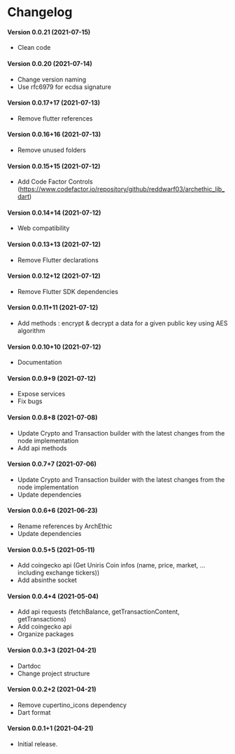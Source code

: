 Changelog
=========

#### Version 0.0.21 (2021-07-15) 
* Clean code

#### Version 0.0.20 (2021-07-14) 
* Change version naming
* Use rfc6979 for ecdsa signature

#### Version 0.0.17+17 (2021-07-13) 
* Remove flutter references

#### Version 0.0.16+16 (2021-07-13) 
* Remove unused folders

#### Version 0.0.15+15 (2021-07-12) 
* Add Code Factor Controls (https://www.codefactor.io/repository/github/reddwarf03/archethic_lib_dart)

#### Version 0.0.14+14 (2021-07-12) 
* Web compatibility

#### Version 0.0.13+13 (2021-07-12) 
* Remove Flutter declarations

#### Version 0.0.12+12 (2021-07-12) 
* Remove Flutter SDK dependencies

#### Version 0.0.11+11 (2021-07-12) 
* Add methods : encrypt & decrypt a data for a given public key using AES algorithm

#### Version 0.0.10+10 (2021-07-12) 
* Documentation

#### Version 0.0.9+9 (2021-07-12) 
* Expose services
* Fix bugs

#### Version 0.0.8+8 (2021-07-08) 
* Update Crypto and Transaction builder with the latest changes from the node implementation
* Add api methods

#### Version 0.0.7+7 (2021-07-06) 
* Update Crypto and Transaction builder with the latest changes from the node implementation
* Update dependencies

#### Version 0.0.6+6 (2021-06-23) 
* Rename references by ArchEthic 
* Update dependencies

#### Version 0.0.5+5 (2021-05-11) 
* Add coingecko api (Get Uniris Coin infos (name, price, market, ... including exchange tickers))
* Add absinthe socket

#### Version 0.0.4+4 (2021-05-04) 
* Add api requests (fetchBalance, getTransactionContent, getTransactions)
* Add coingecko api
* Organize packages

#### Version 0.0.3+3 (2021-04-21) 
* Dartdoc
* Change project structure

#### Version 0.0.2+2 (2021-04-21) 
* Remove cupertino_icons dependency
* Dart format

#### Version 0.0.1+1 (2021-04-21) 
* Initial release.